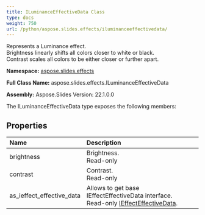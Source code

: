 ```yaml
---
title: ILuminanceEffectiveData Class
type: docs
weight: 750
url: /python/aspose.slides.effects/iluminanceeffectivedata/
---
```


Represents a Luminance effect.<br/>            Brightness linearly shifts all colors closer to white or black.<br/>            Contrast scales all colors to be either closer or further apart.

**Namespace:** [aspose.slides.effects](/python/aspose.slides.effects/)

**Full Class Name:** aspose.slides.effects.ILuminanceEffectiveData

**Assembly:**  Aspose.Slides Version: 22.1.0.0

The ILuminanceEffectiveData type exposes the following members:
## **Properties**
|**Name**|**Description**|
| :- | :- |
|brightness|Brightness.<br/>            Read-only|
|contrast|Contrast.<br/>            Read-only|
|as_ieffect_effective_data|Allows to get base IEffectEffectiveData interface.<br/>            Read-only [IEffectEffectiveData](/python/aspose.slides.effects/ieffecteffectivedata/).|

